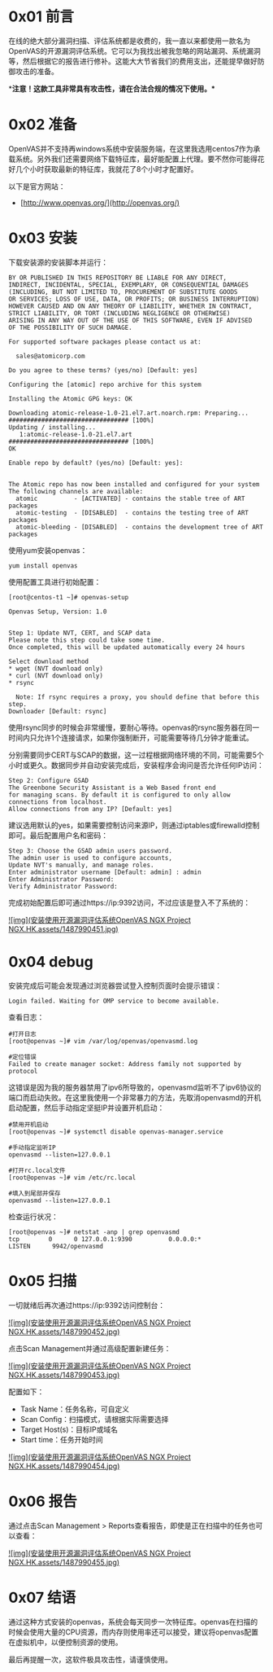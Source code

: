 # 0x01 前言

在线的绝大部分漏洞扫描、评估系统都是收费的，我一直以来都使用一款名为OpenVAS的开源漏洞评估系统。它可以为我找出被我忽略的网站漏洞、系统漏洞等，然后根据它的报告进行修补。这能大大节省我们的费用支出，还能提早做好防御攻击的准备。

***注意！这款工具非常具有攻击性，请在合法合规的情况下使用。\***

# 0x02 准备

OpenVAS并不支持再windows系统中安装服务端，在这里我选用centos7作为承载系统。另外我们还需要网络下载特征库，最好能配置上代理。要不然你可能得花好几个小时获取最新的特征库，我就花了8个小时才配置好。

以下是官方网站：

- [http://www.openvas.org/](http://openvas.org/)

# 0x03 安装

下载安装源的安装脚本并运行：

```
BY OR PUBLISHED IN THIS REPOSITORY BE LIABLE FOR ANY DIRECT,
INDIRECT, INCIDENTAL, SPECIAL, EXEMPLARY, OR CONSEQUENTIAL DAMAGES
(INCLUDING, BUT NOT LIMITED TO, PROCUREMENT OF SUBSTITUTE GOODS
OR SERVICES; LOSS OF USE, DATA, OR PROFITS; OR BUSINESS INTERRUPTION)
HOWEVER CAUSED AND ON ANY THEORY OF LIABILITY, WHETHER IN CONTRACT,
STRICT LIABILITY, OR TORT (INCLUDING NEGLIGENCE OR OTHERWISE)
ARISING IN ANY WAY OUT OF THE USE OF THIS SOFTWARE, EVEN IF ADVISED
OF THE POSSIBILITY OF SUCH DAMAGE.
 
For supported software packages please contact us at: 
 
  sales@atomicorp.com
 
Do you agree to these terms? (yes/no) [Default: yes] 
 
Configuring the [atomic] repo archive for this system 
 
Installing the Atomic GPG keys: OK
 
Downloading atomic-release-1.0-21.el7.art.noarch.rpm: Preparing...                          ################################# [100%]
Updating / installing...
   1:atomic-release-1.0-21.el7.art    ################################# [100%]
OK
 
Enable repo by default? (yes/no) [Default: yes]: 
 
 
The Atomic repo has now been installed and configured for your system
The following channels are available:
  atomic          - [ACTIVATED] - contains the stable tree of ART packages
  atomic-testing  - [DISABLED]  - contains the testing tree of ART packages
  atomic-bleeding - [DISABLED]  - contains the development tree of ART packages
```

使用yum安装openvas：

```
yum install openvas
```



使用配置工具进行初始配置：

```
[root@centos-t1 ~]# openvas-setup
 
Openvas Setup, Version: 1.0
 
 
Step 1: Update NVT, CERT, and SCAP data
Please note this step could take some time.
Once completed, this will be updated automatically every 24 hours
 
Select download method
* wget (NVT download only) 
* curl (NVT download only) 
* rsync
 
  Note: If rsync requires a proxy, you should define that before this step.
Downloader [Default: rsync]
```

使用rsync同步的时候会非常缓慢，要耐心等待。openvas的rsync服务器在同一时间内只允许1个连接请求，如果你强制断开，可能需要等待几分钟才能重试。

分别需要同步CERT与SCAP的数据，这一过程根据网络环境的不同，可能需要5个小时或更久。数据同步并自动安装完成后，安装程序会询问是否允许任何IP访问：

```
Step 2: Configure GSAD
The Greenbone Security Assistant is a Web Based front end
for managing scans. By default it is configured to only allow
connections from localhost.
Allow connections from any IP? [Default: yes]
```

建议选用默认的yes，如果需要控制访问来源IP，则通过iptables或firewalld控制即可。最后配置用户名和密码：

```
Step 3: Choose the GSAD admin users password.
The admin user is used to configure accounts,
Update NVT's manually, and manage roles.
Enter administrator username [Default: admin] : admin
Enter Administrator Password:
Verify Administrator Password:
```

完成初始配置后即可通过https://ip:9392访问，不过应该是登入不了系统的：



[![img](安装使用开源漏洞评估系统OpenVAS  NGX Project  NGX.HK.assets/1487990451.jpg)]()

# 0x04 debug

安装完成后可能会发现通过浏览器尝试登入控制页面时会提示错误：

```
Login failed. Waiting for OMP service to become available.
```

查看日志：

```
#打开日志
[root@openvas ~]# vim /var/log/openvas/openvasmd.log
 
#定位错误
Failed to create manager socket: Address family not supported by protocol
```



这错误是因为我的服务器禁用了ipv6所导致的，openvasmd监听不了ipv6协议的端口而启动失败。在这里我使用一个非常暴力的方法，先取消openvasmd的开机启动配置，然后手动指定坚挺IP并设置开机启动：

```
#禁用开机启动
[root@openvas ~]# systemctl disable openvas-manager.service
 
#手动指定监听IP
openvasmd --listen=127.0.0.1
 
#打开rc.local文件
[root@openvas ~]# vim /etc/rc.local
 
#填入到尾部并保存
openvasmd --listen=127.0.0.1
```



检查运行状况：

```
[root@openvas ~]# netstat -anp | grep openvasmd
tcp        0      0 127.0.0.1:9390          0.0.0.0:*               LISTEN      9942/openvasmd
```



# 0x05 扫描

一切就绪后再次通过https://ip:9392访问控制台：

[![img](安装使用开源漏洞评估系统OpenVAS  NGX Project  NGX.HK.assets/1487990452.jpg)]()

点击Scan Management并通过高级配置新建任务：

[![img](安装使用开源漏洞评估系统OpenVAS  NGX Project  NGX.HK.assets/1487990453.jpg)](https://ngx.hk/wp-content/uploads/2017/02/1487990453.jpg)

配置如下：

- Task Name：任务名称，可自定义
- Scan Config：扫描模式，请根据实际需要选择
- Target Host(s)：目标IP或域名
- Start time：任务开始时间

[![img](安装使用开源漏洞评估系统OpenVAS  NGX Project  NGX.HK.assets/1487990454.jpg)]()

# 0x06 报告

通过点击Scan Management > Reports查看报告，即使是正在扫描中的任务也可以查看：

[![img](安装使用开源漏洞评估系统OpenVAS  NGX Project  NGX.HK.assets/1487990455.jpg)]()

# 0x07 结语

通过这种方式安装的openvas，系统会每天同步一次特征库。openvas在扫描的时候会使用大量的CPU资源，而内存则使用率还可以接受，建议将openvas配置在虚拟机中，以便控制资源的使用。

最后再提醒一次，这软件极具攻击性，请谨慎使用。